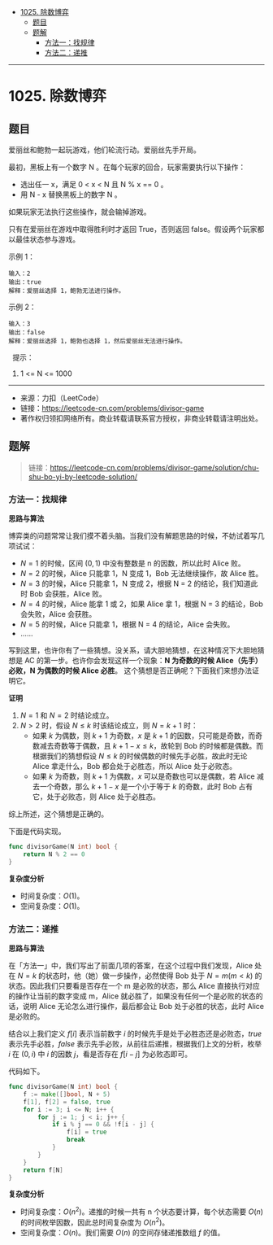 - [1025. 除数博弈](#1025-除数博弈)
  - [题目](#题目)
  - [题解](#题解)
    - [方法一：找规律](#方法一找规律)
    - [方法二：递推](#方法二递推)

------------------------------

# 1025. 除数博弈

## 题目

爱丽丝和鲍勃一起玩游戏，他们轮流行动。爱丽丝先手开局。

最初，黑板上有一个数字 N 。在每个玩家的回合，玩家需要执行以下操作：

- 选出任一 x，满足 0 < x < N 且 N % x == 0 。
- 用 N - x 替换黑板上的数字 N 。

如果玩家无法执行这些操作，就会输掉游戏。

只有在爱丽丝在游戏中取得胜利时才返回 True，否则返回 false。假设两个玩家都以最佳状态参与游戏。


示例 1：

```
输入：2
输出：true
解释：爱丽丝选择 1，鲍勃无法进行操作。
```

示例 2：

```
输入：3
输出：false
解释：爱丽丝选择 1，鲍勃也选择 1，然后爱丽丝无法进行操作。
```
 
提示：

1. 1 <= N <= 1000

--------------------

- 来源：力扣（LeetCode）
- 链接：https://leetcode-cn.com/problems/divisor-game
- 著作权归领扣网络所有。商业转载请联系官方授权，非商业转载请注明出处。


## 题解

> 链接：https://leetcode-cn.com/problems/divisor-game/solution/chu-shu-bo-yi-by-leetcode-solution/

### 方法一：找规律

**思路与算法**

博弈类的问题常常让我们摸不着头脑。当我们没有解题思路的时候，不妨试着写几项试试：

- $N = 1$ 的时候，区间 $(0, 1)$ 中没有整数是 n 的因数，所以此时 Alice 败。
- $N = 2$ 的时候，Alice 只能拿 1，N 变成 1，Bob 无法继续操作，故 Alice 胜。
- $N = 3$ 的时候，Alice 只能拿 1，N 变成 2，根据 N = 2 的结论，我们知道此时 Bob 会获胜，Alice 败。
- $N = 4$ 的时候，Alice 能拿 1 或 2，如果 Alice 拿 1，根据 N = 3 的结论，Bob 会失败，Alice 会获胜。
- $N = 5$ 的时候，Alice 只能拿 1，根据 N = 4 的结论，Alice 会失败。
- ......

写到这里，也许你有了一些猜想。没关系，请大胆地猜想，在这种情况下大胆地猜想是 AC 的第一步。也许你会发现这样一个现象：**N 为奇数的时候 Alice（先手）必败，N 为偶数的时候 Alice 必胜**。 这个猜想是否正确呢？下面我们来想办法证明它。

**证明**

1. $N = 1$ 和 $N = 2$ 时结论成立。
2. $N > 2$ 时，假设 $N \leq k$ 时该结论成立，则 $N = k + 1$ 时：
    - 如果 $k$ 为偶数，则 $k + 1$ 为奇数，$x$ 是 $k + 1$ 的因数，只可能是奇数，而奇数减去奇数等于偶数，且 $k + 1 - x \leq k$，故轮到 Bob 的时候都是偶数。而根据我们的猜想假设 $N\le k$ 的时候偶数的时候先手必胜，故此时无论 Alice 拿走什么，Bob 都会处于必胜态，所以 Alice 处于必败态。
    - 如果 $k$ 为奇数，则 $k + 1$ 为偶数，$x$ 可以是奇数也可以是偶数，若 Alice 减去一个奇数，那么 $k + 1 - x$ 是一个小于等于 $k$ 的奇数，此时 Bob 占有它，处于必败态，则 Alice 处于必胜态。

综上所述，这个猜想是正确的。

下面是代码实现。

```go
func divisorGame(N int) bool {
    return N % 2 == 0
}
```

**复杂度分析**

- 时间复杂度：$O(1)$。
- 空间复杂度：$O(1)$。


### 方法二：递推

**思路与算法**

在「方法一」中，我们写出了前面几项的答案，在这个过程中我们发现，Alice 处在 $N = k$ 的状态时，他（她）做一步操作，必然使得 Bob 处于 $N = m (m < k)$ 的状态。因此我们只要看是否存在一个 m 是必败的状态，那么 Alice 直接执行对应的操作让当前的数字变成 m，Alice 就必胜了，如果没有任何一个是必败的状态的话，说明 Alice 无论怎么进行操作，最后都会让 Bob 处于必胜的状态，此时 Alice 是必败的。

结合以上我们定义 $f[i]$ 表示当前数字 $i$ 的时候先手是处于必胜态还是必败态，$\textit{true}$ 表示先手必胜，$\textit{false}$ 表示先手必败，从前往后递推，根据我们上文的分析，枚举 $i$ 在 $(0, i)$ 中 $i$ 的因数 $j$，看是否存在 $f[i-j]$ 为必败态即可。

代码如下。

```go
func divisorGame(N int) bool {
    f := make([]bool, N + 5)
    f[1], f[2] = false, true
    for i := 3; i <= N; i++ {
        for j := 1; j < i; j++ {
            if i % j == 0 && !f[i - j] {
                f[i] = true
                break
            }
        }
    }
    return f[N]
}
```

**复杂度分析**

- 时间复杂度：$O(n^2)$。递推的时候一共有 n 个状态要计算，每个状态需要 $O(n)$ 的时间枚举因数，因此总时间复杂度为 $O(n^2)$。
- 空间复杂度：$O(n)$。我们需要 $O(n)$ 的空间存储递推数组 $f$ 的值。
